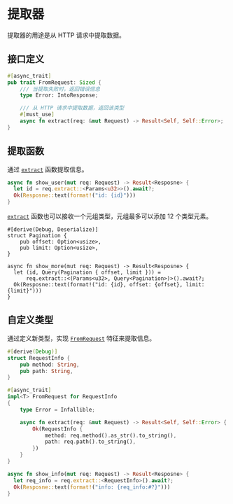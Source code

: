 # 提取器

提取器的用途是从 HTTP 请求中提取数据。

## 接口定义

```rust
#[async_trait]
pub trait FromRequest: Sized {
    /// 当提取失败时，返回错误信息
    type Error: IntoResponse;

    /// 从 HTTP 请求中提取数据，返回该类型
    #[must_use]
    async fn extract(req: &mut Request) -> Result<Self, Self::Error>;
}
```

## 提取函数

通过 [`extract`] 函数提取信息。

```rust
async fn show_user(mut req: Request) -> Result<Resposne> {
  let id = req.extract::<Params<u32>>().await?;
  Ok(Resposne::text(format!("id: {id}")))
}
```

[`extract`] 函数也可以接收一个元组类型，元组最多可以添加 12 个类型元素。

```
#[derive(Debug, Deserialize)]
struct Pagination {
    pub offset: Option<usize>,
    pub limit: Option<usize>,
}

async fn show_more(mut req: Request) -> Result<Resposne> {
  let (id, Query(Pagination { offset, limit })) =
      req.extract::<(Params<u32>, Query<Pagination>)>().await?;
  Ok(Resposne::text(format!("id: {id}, offset: {offset}, limit: {limit}")))
}
```

## 自定义类型

通过定义新类型，实现 [`FromRequest`] 特征来提取信息。

```rust
#[derive(Debug)]
struct RequestInfo {
    pub method: String,
    pub path: String,
}

#[async_trait]
impl<T> FromRequest for RequestInfo
{
    type Error = Infallible;

    async fn extract(req: &mut Request) -> Result<Self, Self::Error> {
        Ok(RequestInfo {
            method: req.method().as_str().to_string(),
            path: req.path().to_string(),
        })
    }
}

async fn show_info(mut req: Request) -> Result<Resposne> {
  let req_info = req.extract::<RequestInfo>().await?;
  Ok(Resposne::text(format!("info: {req_info:#?}")))
}
```

[`extract`]: https://docs.rs/viz/0.4.x/viz/trait.RequestExt.html#tymethod.extract
[`fromrequest`]: https://docs.rs/viz/0.4.x/viz/trait.FromRequest.html
